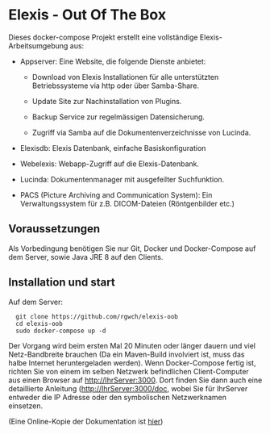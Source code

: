 # Elexis - Out Of The Box

Dieses docker-compose Projekt erstellt eine vollständige Elexis-Arbeitsumgebung aus:

* Appserver: Eine Website, die folgende Dienste anbietet:
  
  * Download von Elexis Installationen für alle unterstützten Betriebssysteme via http oder über 
  Samba-Share.

  * Update Site zur Nachinstallation von Plugins.

  * Backup Service zur regelmässigen Datensicherung.

  * Zugriff via Samba auf die Dokumentenverzeichnisse von Lucinda.

* Elexisdb: Elexis Datenbank, einfache Basiskonfiguration

* Webelexis: Webapp-Zugriff auf die Elexis-Datenbank.

* Lucinda: Dokumentenmanager mit ausgefeilter Suchfunktion.

* PACS (Picture Archiving and Communication System): Ein Verwaltungssystem für z.B. DICOM-Dateien (Röntgenbilder etc.)

## Voraussetzungen

Als Vorbedingung benötigen Sie nur Git, Docker und Docker-Compose auf dem Server, sowie Java JRE 8 auf den Clients. 

## Installation und start

Auf dem Server:

      git clone https://github.com/rgwch/elexis-oob
      cd elexis-oob
      sudo docker-compose up -d

Der Vorgang wird beim ersten Mal 20 Minuten oder länger dauern und viel Netz-Bandbreite brauchen (Da ein Maven-Build involviert ist, muss das halbe Internet heruntergeladen werden). Wenn Docker-Compose fertig ist, richten Sie von einem im selben Netzwerk befindlichen Client-Computer aus einen Browser auf <http://IhrServer:3000>. Dort finden Sie dann auch eine detaillierte Anleitung (<http://IhrServer:3000/doc>, wobei Sie für IhrServer entweder die IP Adresse oder den symbolischen Netzwerknamen einsetzen.

(Eine Online-Kopie der Dokumentation ist [hier](https://elexis.ch/oob/doc/#!index.md))
